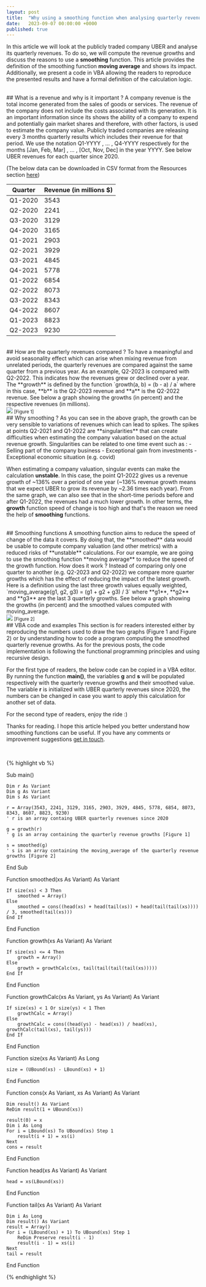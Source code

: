 ```yaml
---
layout: post
title:  "Why using a smoothing function when analysing quarterly revenues ?"
date:   2023-09-07 00:00:00 +0000
published: true
---
```

In this article we will look at the publicly traded company UBER and analyse its quarterly revenues. To do so, we will compute the revenue growths and discuss the reasons to use a **smoothing** function. This article provides the definition of the smoothing function **moving average** and shows its impact. Additionally, we present a code in VBA allowing the readers to reproduce the presented results and have a formal definition of the calculation logic.

<br/>
## What is a revenue and why is it important ?
A company revenue is the total income generated from the sales of goods or services. The revenue of the company does not include the costs associated with its generation. It is an important information since its shows the ability of a company to expend and potentially gain market shares and therefore, with other factors, is used to estimate the company value. Publicly traded companies are releasing every 3 months quarterly results which includes their revenue for that period. We use the notation Q1-YYYY , ... , Q4-YYYY respectively for the months [Jan, Feb, Mar] , ... , [Oct, Nov, Dec] in the year YYYY. See below UBER revenues for each quarter since 2020. 

(The below data can be downloaded in CSV format from the Resources section <a href="/resources.html">here</a>)
<br/>

| Quarter | Revenue (in millions $) |
| ------- | ------- |
| Q1-2020      | 3543     
| Q2-2020      | 2241     
| Q3-2020      | 3129       
| Q4-2020      | 3165
| Q1-2021      | 2903
| Q2-2021      | 3929
| Q3-2021      | 4845
| Q4-2021      | 5778
| Q1-2022      | 6854
| Q2-2022      | 8073
| Q3-2022      | 8343
| Q4-2022      | 8607
| Q1-2023      | 8823
| Q2-2023      | 9230

<br/>
## How are the quarterly revenues compared ?
To have a meaningful and avoid seasonality effect which can arise when mixing revenue from unrelated periods, the quarterly revenues are compared against the same quarter from a previous year. As an example, Q2-2023 is compared with Q2-2022. This indicates how the revenues grew or declined over a year. The **growth** is defined by the function `growth(a, b) = (b - a) / a` where in this case, **b** is the Q2-2023 revenue and **a** is the Q2-2022 revenue. See below a graph showing the growths (in percent) and the respective revenues (in millions).

<br/>
<img src="/assets/Picture1.png"/>
<small>[Figure 1]</small>

<br/>
## Why smoothing ?
As you can see in the above graph, the growth can be very sensible to variations of revenues which can lead to spikes. The spikes at points Q2-2021 and Q1-2022 are **singularities** that can create difficulties when estimating the company valuation based on the actual revenue growth. Singularities can be related to one time event such as :
- Selling part of the company business
- Exceptional gain from investments
- Exceptional economic situation (e.g. covid)

When estimating a company valuation, singular events can make the calculation **unstable**. In this case, the point Q1-2022 gives us a revenue growth of ~136% over a period of one year (~136% revenue growth means that we expect UBER to grow its revenue by ~2.36 times each year). From the same graph, we can also see that in the short-time periods before and after Q1-2022, the revenues had a much lower growth. In other terms, the **growth** function speed of change is too high and that's the reason we need the help of **smoothing** functions. 

<br/>
## Smoothing functions
A smoothing function aims to reduce the speed of change of the data it covers. By doing that, the **smoothed** data would be usable to compute company valuation (and other metrics) with a reduced risks of **unstable** calculations. For our example, we are going to use the smoothing function **moving average** to reduce the speed of the growth function. How does it work ? Instead of comparing only one quarter to another (e.g. Q2-2023 and Q2-2022) we compare more quarter growths which has the effect of reducing the impact of the latest growth. Here is a definition using the last three growth values equally weighted, `moving_average(g1, g2, g3) = (g1 + g2 + g3) / 3` where **g1**, **g2** and **g3** are the last 3 quarterly growths. See below a graph showing the growths (in percent) and the smoothed values computed with moving_average.

<br/>
<img src="/assets/Picture2.png"/>
<small>[Figure 2]</small>

<br/>
## VBA code and examples
This section is for readers interested either by reproducing the numbers used to draw the two graphs (Figure 1 and Figure 2) or by understanding how to code a program computing the smoothed quarterly revenue growths. As for the previous posts, the code implementation is following the functional programming principles and using recursive design.

For the first type of readers, the below code can be copied in a VBA editor. By running the function **main()**, the variables **g** and **s** will be populated respectively with the quarterly revenue growths and their smoothed value. The variable **r** is initialized with UBER quarterly revenues since 2020, the numbers can be changed in case you want to apply this calculation for another set of data.

For the second type of readers, enjoy the ride :)

Thanks for reading. I hope this article helped you better understand how smoothing functions can be useful. If you have any comments or improvement suggestions <a href="mailto:hello@assadnavi.ch">get in touch</a>.

<br/>

{% highlight vb %}

Sub main()

    Dim r As Variant
    Dim g As Variant
    Dim s As Variant

    r = Array(3543, 2241, 3129, 3165, 2903, 3929, 4845, 5778, 6854, 8073, 8343, 8607, 8823, 9230)
    ' r is an array containg UBER quarterly revenues since 2020

    g = growth(r)
    ' g is an array containing the quarterly revenue growths [Figure 1]

    s = smoothed(g)
    ' s is an array containing the moving_average of the quarterly revenue growths [Figure 2]

End Sub

Function smoothed(xs As Variant) As Variant

    If size(xs) < 3 Then
        smoothed = Array()
    Else
        smoothed = cons((head(xs) + head(tail(xs)) + head(tail(tail(xs)))) / 3, smoothed(tail(xs)))
    End If

End Function

Function growth(xs As Variant) As Variant

    If size(xs) <= 4 Then
        growth = Array()
    Else
        growth = growthCalc(xs, tail(tail(tail(tail(xs)))))
    End If
    
End Function

Function growthCalc(xs As Variant, ys As Variant) As Variant

    If size(xs) < 1 Or size(ys) < 1 Then
        growthCalc = Array()
    Else
        growthCalc = cons((head(ys) - head(xs)) / head(xs), growthCalc(tail(xs), tail(ys)))
    End If

End Function

Function size(xs As Variant) As Long

    size = (UBound(xs) - LBound(xs) + 1)

End Function

Function cons(x As Variant, xs As Variant) As Variant

    Dim result() As Variant
    ReDim result(1 + UBound(xs))

    result(0) = x
    Dim i As Long
    For i = LBound(xs) To UBound(xs) Step 1
        result(i + 1) = xs(i)
    Next
    cons = result

End Function

Function head(xs As Variant) As Variant

    head = xs(LBound(xs))

End Function

Function tail(xs As Variant) As Variant

    Dim i As Long
    Dim result() As Variant
    result = Array()
    For i = (LBound(xs) + 1) To UBound(xs) Step 1
        ReDim Preserve result(i - 1)
        result(i - 1) = xs(i)
    Next
    tail = result
    
End Function

{% endhighlight %}
